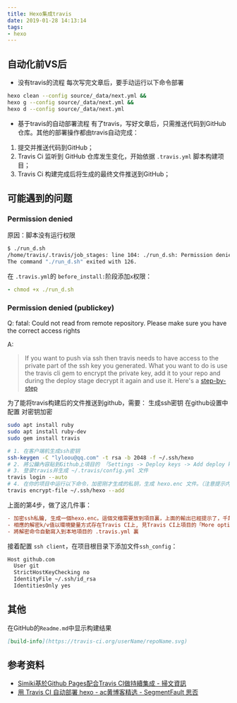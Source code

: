 ```yaml
---
title: Hexo集成travis
date: 2019-01-28 14:13:14
tags:
- hexo
---
```


## 自动化前VS后
- 没有travis的流程
每次写完文章后，要手动运行以下命令部署
```sh
hexo clean --config source/_data/next.yml &&
hexo g --config source/_data/next.yml &&
hexo d --config source/_data/next.yml
```

- 基于travis的自动部署流程
有了travis，写好文章后，只需推送代码到GitHub仓库。其他的部署操作都由travis自动完成：
1. 提交并推送代码到GitHub；
2. Travis Ci 监听到 GitHub 仓库发生变化，开始依据 `.travis.yml` 脚本构建项目；
3. Travis Ci 构建完成后将生成的最终文件推送到GitHub；


## 可能遇到的问题

### Permission denied
原因：脚本没有运行权限
```sh
$ ./run_d.sh
/home/travis/.travis/job_stages: line 104: ./run_d.sh: Permission denied
The command "./run_d.sh" exited with 126.
```
在 `.travis.yml`的 `before_install:`阶段添加`x`权限：
```yml
- chmod +x ./run_d.sh
```

### Permission denied (publickey)
Q: fatal: Could not read from remote repository.
Please make sure you have the correct access rights

A:
> If you want to push via ssh then travis needs to have access to the private part of the ssh key you generated. What you want to do is use the travis cli gem to encrypt the private key, add it to your repo and during the deploy stage decrypt it again and use it. Here's a [step-by-step](https://github.com/dwyl/learn-travis/blob/master/encrypted-ssh-keys-deployment.md)

为了能将travis构建后的文件推送到github，需要：
生成ssh密钥
在github设置中配置
对密钥加密
```sh
sudo apt install ruby
sudo apt install ruby-dev
sudo gem install travis

# 1. 在客户端机生成ssh密钥
ssh-keygen -C "lyloou@qq.com" -t rsa -b 2048 -f ~/.ssh/hexo 
# 2. 將公鑰內容貼到Github上項目的 「Settings -> Deploy keys -> Add deploy key」
# 3. 登录travis并生成 ~/.travis/config.yml 文件
travis login --auto
# 4. 在你的项目中运行以下命令，加密刚才生成的私钥，生成 hexo.enc 文件。（注意提示内容，不要反密钥给提交到仓库了）
travis encrypt-file ~/.ssh/hexo --add
```

上面的第4步，做了这几件事：
```ini
- 加密ssh私鑰, 生成一個hexo.enc。這個文檔需要放到項目裏，上面的輸出已經提示了，千萬別把原始的私鑰放進去了~~
- 相應的解密k/v值以環境變量方式存在Travis CI上, 見Travis CI上項目的「More options -> Settings -> Environment Variables」
- 將解密命令自動寫入到本地項目的 .travis.yml 裏
```

接着配置 `ssh client`，在项目根目录下添加文件`ssh_config`：
```sh
Host github.com
  User git
  StrictHostKeyChecking no
  IdentityFile ~/.ssh/id_rsa
  IdentitiesOnly yes
```
## 其他
在GitHub的`Readme.md`中显示构建结果
```md
[build-info](https://travis-ci.org/userName/repoName.svg)
```
## 参考资料
- [Simiki基於Github Pages配合Travis CI做持續集成 - 掃文資訊](https://hk.saowen.com/a/8edd77efe1c7f306f67e7c71e764ad76184d9ff3675d6dcfc9913d913be24cbd)
- [用 Travis CI 自动部署 hexo - ac黄博客精选 - SegmentFault 思否](https://segmentfault.com/a/1190000004667156)